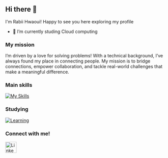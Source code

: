 ## Hi there 👋


I'm Rabii Hwaoui!
    Happy to see you here exploring my profile

- 🌱 I’m currently studing Cloud computing


### My mission
I’m driven by a love for solving problems! With a technical background, I’ve always found my place in connecting people. My mission is to bridge connections, empower collaboration, and tackle real-world challenges that make a meaningful difference.

<!--
     This is the list of my skills and tools I am studying!
-->

### Main skills
[![My Skills](https://skillicons.dev/icons?i=,github,git,mongodb,mysql,java,spring,react,html,css)](https://skillicons.dev)

### Studying
[![Learning](https://skillicons.dev/icons?i=aws,azure,redhat)](https://skillicons.dev)



### Connect with me!
<div>
    <a href="https://www.linkedin.com/in/rabii-hwaoui-2385571ba/">
        <img src="https://github.com/user-attachments/assets/880aaea6-79b9-4058-b9b4-342391ca04ea" alt="LinkedIn" width="35" height="35"/>
</div>


<!--
     Thanks for being my guest <3
-->

